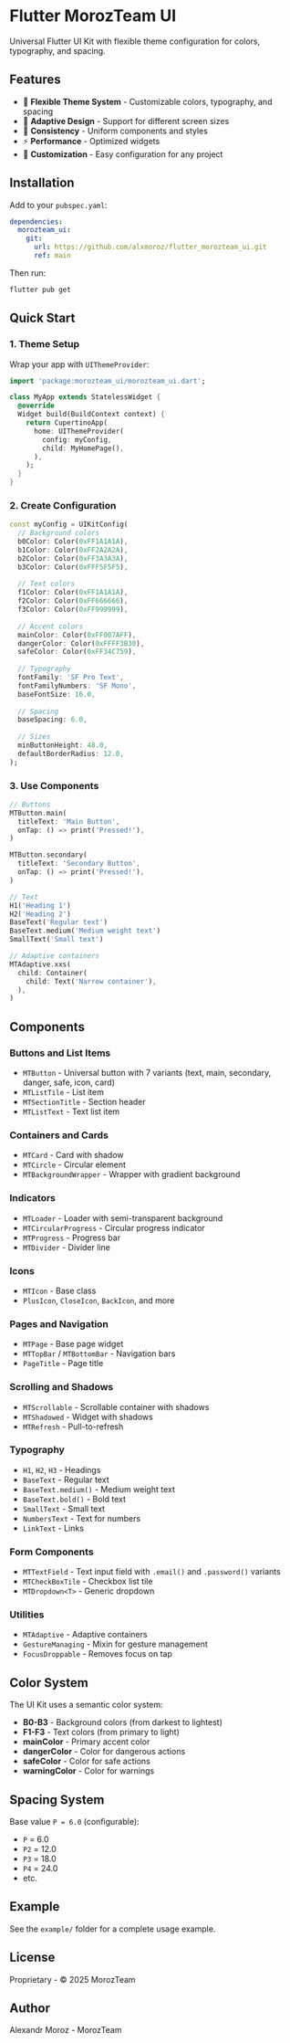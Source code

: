 # Flutter MorozTeam UI

Universal Flutter UI Kit with flexible theme configuration for colors, typography, and spacing.

## Features

- 🎨 **Flexible Theme System** - Customizable colors, typography, and spacing
- 📱 **Adaptive Design** - Support for different screen sizes
- 🎯 **Consistency** - Uniform components and styles
- ⚡ **Performance** - Optimized widgets
- 🔧 **Customization** - Easy configuration for any project

## Installation

Add to your `pubspec.yaml`:

```yaml
dependencies:
  morozteam_ui:
    git:
      url: https://github.com/alxmoroz/flutter_morozteam_ui.git
      ref: main
```

Then run:

```bash
flutter pub get
```

## Quick Start

### 1. Theme Setup

Wrap your app with `UIThemeProvider`:

```dart
import 'package:morozteam_ui/morozteam_ui.dart';

class MyApp extends StatelessWidget {
  @override
  Widget build(BuildContext context) {
    return CupertinoApp(
      home: UIThemeProvider(
        config: myConfig,
        child: MyHomePage(),
      ),
    );
  }
}
```

### 2. Create Configuration

```dart
const myConfig = UIKitConfig(
  // Background colors
  b0Color: Color(0xFF1A1A1A),
  b1Color: Color(0xFF2A2A2A),
  b2Color: Color(0xFF3A3A3A),
  b3Color: Color(0xFFF5F5F5),
  
  // Text colors
  f1Color: Color(0xFF1A1A1A),
  f2Color: Color(0xFF666666),
  f3Color: Color(0xFF999999),
  
  // Accent colors
  mainColor: Color(0xFF007AFF),
  dangerColor: Color(0xFFFF3B30),
  safeColor: Color(0xFF34C759),
  
  // Typography
  fontFamily: 'SF Pro Text',
  fontFamilyNumbers: 'SF Mono',
  baseFontSize: 16.0,
  
  // Spacing
  baseSpacing: 6.0,
  
  // Sizes
  minButtonHeight: 48.0,
  defaultBorderRadius: 12.0,
);
```

### 3. Use Components

```dart
// Buttons
MTButton.main(
  titleText: 'Main Button',
  onTap: () => print('Pressed!'),
)

MTButton.secondary(
  titleText: 'Secondary Button',
  onTap: () => print('Pressed!'),
)

// Text
H1('Heading 1')
H2('Heading 2')
BaseText('Regular text')
BaseText.medium('Medium weight text')
SmallText('Small text')

// Adaptive containers
MTAdaptive.xxs(
  child: Container(
    child: Text('Narrow container'),
  ),
)
```

## Components

### Buttons and List Items

- `MTButton` - Universal button with 7 variants (text, main, secondary, danger, safe, icon, card)
- `MTListTile` - List item
- `MTSectionTitle` - Section header
- `MTListText` - Text list item

### Containers and Cards

- `MTCard` - Card with shadow
- `MTCircle` - Circular element
- `MTBackgroundWrapper` - Wrapper with gradient background

### Indicators

- `MTLoader` - Loader with semi-transparent background
- `MTCircularProgress` - Circular progress indicator
- `MTProgress` - Progress bar
- `MTDivider` - Divider line

### Icons

- `MTIcon` - Base class
- `PlusIcon`, `CloseIcon`, `BackIcon`, and more

### Pages and Navigation

- `MTPage` - Base page widget
- `MTTopBar` / `MTBottomBar` - Navigation bars
- `PageTitle` - Page title

### Scrolling and Shadows

- `MTScrollable` - Scrollable container with shadows
- `MTShadowed` - Widget with shadows
- `MTRefresh` - Pull-to-refresh

### Typography

- `H1`, `H2`, `H3` - Headings
- `BaseText` - Regular text
- `BaseText.medium()` - Medium weight text
- `BaseText.bold()` - Bold text
- `SmallText` - Small text
- `NumbersText` - Text for numbers
- `LinkText` - Links

### Form Components

- `MTTextField` - Text input field with `.email()` and `.password()` variants
- `MTCheckBoxTile` - Checkbox list tile
- `MTDropdown<T>` - Generic dropdown

### Utilities

- `MTAdaptive` - Adaptive containers
- `GestureManaging` - Mixin for gesture management
- `FocusDroppable` - Removes focus on tap

## Color System

The UI Kit uses a semantic color system:

- **B0-B3** - Background colors (from darkest to lightest)
- **F1-F3** - Text colors (from primary to light)
- **mainColor** - Primary accent color
- **dangerColor** - Color for dangerous actions
- **safeColor** - Color for safe actions
- **warningColor** - Color for warnings

## Spacing System

Base value `P = 6.0` (configurable):

- `P` = 6.0
- `P2` = 12.0
- `P3` = 18.0
- `P4` = 24.0
- etc.

## Example

See the `example/` folder for a complete usage example.

## License

Proprietary - © 2025 MorozTeam

## Author

Alexandr Moroz - MorozTeam